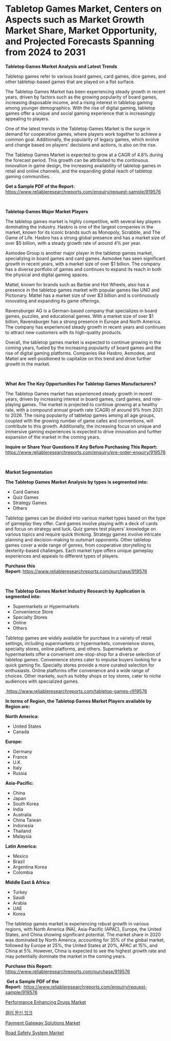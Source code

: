 <p><h1>Tabletop Games Market, Centers on Aspects such as Market Growth Market Share, Market Opportunity, and Projected Forecasts Spanning from 2024 to 2031</h1></p><p><strong>Tabletop Games Market Analysis and Latest Trends</strong></p>
<p><p>Tabletop games refer to various board games, card games, dice games, and other tabletop-based games that are played on a flat surface.</p><p>The Tabletop Games Market has been experiencing steady growth in recent years, driven by factors such as the growing popularity of board games, increasing disposable income, and a rising interest in tabletop gaming among younger demographics. With the rise of digital gaming, tabletop games offer a unique and social gaming experience that is increasingly appealing to players.</p><p>One of the latest trends in the Tabletop Games Market is the surge in demand for cooperative games, where players work together to achieve a common goal. Additionally, the popularity of legacy games, which evolve and change based on players' decisions and actions, is also on the rise.</p><p>The Tabletop Games Market is expected to grow at a CAGR of 4.8% during the forecast period. This growth can be attributed to the continuous innovation in game design, the increasing availability of tabletop games in retail and online channels, and the expanding global reach of tabletop gaming communities.</p></p>
<p><strong>Get a Sample PDF of the Report:&nbsp;</strong> <a href="https://www.reliableresearchreports.com/enquiry/request-sample/919576">https://www.reliableresearchreports.com/enquiry/request-sample/919576</a></p>
<p>&nbsp;</p>
<p><strong>Tabletop Games Major Market Players</strong></p>
<p><p>The tabletop games market is highly competitive, with several key players dominating the industry. Hasbro is one of the largest companies in the market, known for its iconic brands such as Monopoly, Scrabble, and The Game of Life. Hasbro has a strong global presence and has a market size of over $5 billion, with a steady growth rate of around 4% per year.</p><p>Asmodee Group is another major player in the tabletop games market, specializing in board games and card games. Asmodee has seen significant growth in recent years, with a market size of over $1 billion. The company has a diverse portfolio of games and continues to expand its reach in both the physical and digital gaming spaces.</p><p>Mattel, known for brands such as Barbie and Hot Wheels, also has a presence in the tabletop games market with popular games like UNO and Pictionary. Mattel has a market size of over $3 billion and is continuously innovating and expanding its game offerings.</p><p>Ravensburger AG is a German-based company that specializes in board games, puzzles, and educational games. With a market size of over $1 billion, Ravensburger has a strong presence in Europe and North America. The company has experienced steady growth in recent years and continues to attract new customers with its high-quality products.</p><p>Overall, the tabletop games market is expected to continue growing in the coming years, fueled by the increasing popularity of board games and the rise of digital gaming platforms. Companies like Hasbro, Asmodee, and Mattel are well-positioned to capitalize on this trend and drive further growth in the market.</p></p>
<p>&nbsp;</p>
<p><strong>What Are The Key Opportunities For Tabletop Games Manufacturers?</strong></p>
<p><p>The Tabletop Games market has experienced steady growth in recent years, driven by increasing interest in board games, card games, and role-playing games. The market is projected to continue growing at a healthy rate, with a compound annual growth rate (CAGR) of around 9% from 2021 to 2026. The rising popularity of tabletop games among all age groups, coupled with the growing number of game cafes and conventions, will contribute to this growth. Additionally, the increasing focus on unique and immersive gaming experiences is expected to drive innovation and further expansion of the market in the coming years.</p></p>
<p><strong>Inquire or Share Your Questions If Any Before Purchasing This Report:</strong> <a href="https://www.reliableresearchreports.com/enquiry/pre-order-enquiry/919576">https://www.reliableresearchreports.com/enquiry/pre-order-enquiry/919576</a></p>
<p>&nbsp;</p>
<p><strong>Market Segmentation</strong></p>
<p><strong>The Tabletop Games Market Analysis by types is segmented into:</strong></p>
<p><ul><li>Card Games</li><li>Quiz Games</li><li>Strategy Games</li><li>Others</li></ul></p>
<p><p>Tabletop games can be divided into various market types based on the type of gameplay they offer. Card games involve playing with a deck of cards and focus on strategy and luck. Quiz games test players' knowledge on various topics and require quick thinking. Strategy games involve intricate planning and decision-making to outsmart opponents. Other tabletop games cover a wide range of genres, from cooperative storytelling to dexterity-based challenges. Each market type offers unique gameplay experiences and appeals to different types of players.</p></p>
<p><strong>Purchase this Report:&nbsp;</strong><a href="https://www.reliableresearchreports.com/purchase/919576">https://www.reliableresearchreports.com/purchase/919576</a></p>
<p>&nbsp;</p>
<p><strong>The Tabletop Games Market Industry Research by Application is segmented into:</strong></p>
<p><ul><li>Supermarkets or Hypermarkets</li><li>Convenience Store</li><li>Specialty Stores</li><li>Online</li><li>Others</li></ul></p>
<p><p>Tabletop games are widely available for purchase in a variety of retail settings, including supermarkets or hypermarkets, convenience stores, specialty stores, online platforms, and others. Supermarkets or hypermarkets offer a convenient one-stop-shop for a diverse selection of tabletop games. Convenience stores cater to impulse buyers looking for a quick gaming fix. Specialty stores provide a more curated selection for enthusiasts. Online platforms offer convenience and a wide range of choices. Other markets, such as hobby shops or toy stores, cater to niche audiences with specialized games.</p></p>
<p><a href="https://www.reliableresearchreports.com/tabletop-games-r919576">&nbsp;https://www.reliableresearchreports.com/tabletop-games-r919576</a></p>
<p><strong>In terms of Region, the Tabletop Games Market Players available by Region are:</strong></p>
<p>
    <p> <strong> North America: </strong>
        <ul>
            <li>United States</li>
            <li>Canada</li>
        </ul>
        </p> 
    <p> <strong> Europe: </strong>
        <ul>
            <li>Germany</li>
            <li>France</li>
            <li>U.K.</li>
            <li>Italy</li>
            <li>Russia</li>
        </ul>
        </p> 
    <p> <strong> Asia-Pacific: </strong>
        <ul>
            <li>China</li>
            <li>Japan</li>
            <li>South Korea</li>
            <li>India</li>
            <li>Australia</li>
            <li>China Taiwan</li>
            <li>Indonesia</li>
            <li>Thailand</li>
            <li>Malaysia</li>
        </ul>
        </p> 
    <p> <strong> Latin America: </strong>
        <ul>
            <li>Mexico</li>
            <li>Brazil</li>
            <li>Argentina Korea</li>
            <li>Colombia</li>
        </ul>
        </p> 
    <p> <strong> Middle East & Africa: </strong>
        <ul>
            <li>Turkey</li>
            <li>Saudi</li>
            <li>Arabia</li>
            <li>UAE</li>
            <li>Korea</li>
        </ul>
    </p>
    </p>
<p><p>The tabletop games market is experiencing robust growth in various regions, with North America (NA), Asia-Pacific (APAC), Europe, the United States, and China showing significant potential. The market share in 2020 was dominated by North America, accounting for 35% of the global market, followed by Europe at 25%, the United States at 20%, APAC at 15%, and China at 5%. However, China is expected to see the highest growth rate and may potentially dominate the market in the coming years.</p></p>
<p><strong>Purchase this Report: </strong><a href="https://www.reliableresearchreports.com/purchase/919576">https://www.reliableresearchreports.com/purchase/919576</a></p>
<p>&nbsp;<strong>Get a Sample PDF of the Report:&nbsp;&nbsp;</strong><a href="https://www.reliableresearchreports.com/enquiry/request-sample/919576">https://www.reliableresearchreports.com/enquiry/request-sample/919576</a></p>
<p><strong></strong></p>
<p><p><a href="https://medium.com/@emmyrolfson8689/performance-enhancing-drugs-market-share-evolution-and-market-growth-trends-2024-2031-dd0ab5da96c6">Performance Enhancing Drugs Market</a></p><p><a href="https://github.com/fernandotryO5lson96765/Market-Research-Report-List-1/blob/main/146728852476.md">컬러 문신 잉크</a></p><p><a href="https://www.linkedin.com/pulse/payment-gateway-solutions-market-trends-analysis-forecasted-uz5ee">Payment Gateway Solutions Market</a></p><p><a href="https://www.linkedin.com/pulse/road-safety-system-market-outlook-industry-overview-forecast-a20ye">Road Safety System Market</a></p></p>